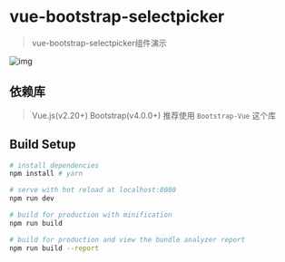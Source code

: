 # vue-bootstrap-selectpicker

> vue-bootstrap-selectpicker组件演示

![img](https://raw.github.com/long-woo/vue-bootstrap-selectpicker/master/show.png)

## 依赖库

> Vue.js(v2.20+)
> Bootstrap(v4.0.0+) 推荐使用 `Bootstrap-Vue` 这个库

## Build Setup

``` bash
# install dependencies
npm install # yarn

# serve with hot reload at localhost:8080
npm run dev

# build for production with minification
npm run build

# build for production and view the bundle analyzer report
npm run build --report
```
